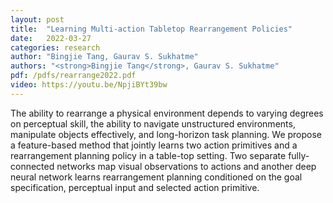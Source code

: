 ```yaml
---
layout: post
title:  "Learning Multi-action Tabletop Rearrangement Policies"
date:   2022-03-27
categories: research
author: "Bingjie Tang, Gaurav S. Sukhatme"
authors: "<strong>Bingjie Tang</strong>, Gaurav S. Sukhatme"
pdf: /pdfs/rearrange2022.pdf
video: https://youtu.be/NpjiBYt39bw
---
```

The ability to rearrange a physical environment depends to varying degrees on perceptual skill, the ability to navigate unstructured environments, manipulate objects effectively, and long-horizon task planning. We propose a feature-based method that jointly learns two action primitives and a  rearrangement planning policy in a table-top setting. Two separate fully-connected networks map visual observations to actions and another deep neural network learns rearrangement planning conditioned on the goal specification, perceptual input and selected action primitive.